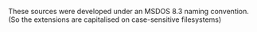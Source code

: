 These sources were developed under an MSDOS 8.3 naming convention. (So the extensions are capitalised on case-sensitive filesystems)


